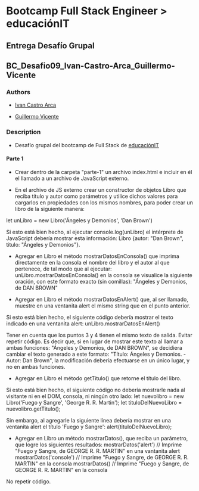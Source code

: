 # Bootcamp Full Stack Engineer > educaciónIT

## Entrega Desafío Grupal

## BC_Desafio09_Ivan-Castro-Arca_Guillermo-Vicente

### Authors

- [Ivan Castro Arca](https://github.com/ivanaca777)

- [Guillermo Vicente](https://github.com/gvicenteprieto)

### Description

- Desafío grupal del bootcamp de Full Stack de [educaciónIT](https://www.educacionit.com/)

#### Parte 1

- Crear dentro de la carpeta "parte-1" un archivo index.html e incluir en él el llamado a un archivo de JavaScript externo.

- En el archivo de JS externo crear un constructor de objetos Libro que reciba titulo y autor como parámetros y utilice dichos valores para cargarlos en propiedades con los mismos nombres, para poder crear un libro de la siguiente manera:

let unLibro = new Libro('Ángeles y Demonios', 'Dan Brown')

Si esto está bien hecho, al ejecutar console.log(unLibro) el intérprete de JavaScript debería mostrar esta información:
Libro {autor: "Dan Brown", titulo: "Ángeles y Demonios"}.

- Agregar en Libro el método mostrarDatosEnConsola() que imprima directamente en la consola el nombre del libro y el autor al que pertenece, de tal modo que al ejecutar:
unLibro.mostrarDatosEnConsola()
en la consola se visualice la siguiente oración, con este formato exacto (sin comillas):
"Ángeles y Demonios, de DAN BROWN"

- Agregar en Libro el método mostrarDatosEnAlert() que, al ser llamado, muestre en una ventanita alert el mismo string que en el punto anterior.

Si esto está bien hecho, el siguiente código debería mostrar el texto indicado en una ventanita alert:
unLibro.mostrarDatosEnAlert()

Tener en cuenta que los puntos 3 y 4 tienen el mismo texto de salida. Evitar repetir código. Es decir que, si en lugar de mostrar este texto al llamar a ambas funciones:
"Ángeles y Demonios, de DAN BROWN",
se decidiera cambiar el texto generado a este formato:
"Título: Ángeles y Demonios. - Autor: Dan Brown",
la modificación debería efectuarse en un único lugar, y no en ambas funciones.

- Agregar en Libro el método getTitulo() que retorne el título del libro.

Si esto está bien hecho, el siguiente código no debería mostrarle nada al visitante ni en el DOM, consola, ni ningún otro lado:
let nuevolibro = new Libro('Fuego y Sangre', 'George R. R. Martin');
let tituloDelNuevoLibro = nuevolibro.getTitulo();

Sin embargo, al agregarle la siguiente línea debería mostrar en una ventanita alert el título 'Fuego y Sangre':
alert(tituloDelNuevoLibro);

- Agregar en Libro un método mostrarDatos(), que reciba un parámetro, que logre los siguientes resultados:
mostrarDatos('alert')   // Imprime "Fuego y Sangre, de GEORGE R. R. MARTIN" en una vantanita alert
mostrarDatos('console') // Imprime "Fuego y Sangre, de GEORGE R. R. MARTIN" en la consola
mostrarDatos()          // Imprime "Fuego y Sangre, de GEORGE R. R. MARTIN" en la consola

No repetir código.
